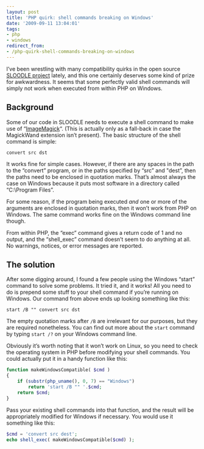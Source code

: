 ```yaml
---
layout: post
title: 'PHP quirk: shell commands breaking on Windows'
date: '2009-09-11 13:04:01'
tags:
- php
- windows
redirect_from:
- /php-quirk-shell-commands-breaking-on-windows
---
```


I’ve been wrestling with many compatibility quirks in the open source [SLOODLE project](http://www.sloodle.org) lately, and this one certainly deserves some kind of prize for awkwardness. It seems that some perfectly valid shell commands will simply not work when executed from within PHP on Windows.

## Background

Some of our code in SLOODLE needs to execute a shell command to make use of “[ImageMagick](http://www.imagemagick.org)“. (This is actually only as a fall-back in case the MagickWand extension isn’t present). The basic structure of the shell command is simple:

```
convert src dst
```

It works fine for simple cases. However, if there are any spaces in the path to the “convert” program, or in the paths specified by “src” and "dest”, then the paths need to be enclosed in quotation marks. That’s almost always the case on Windows because it puts most software in a directory called “C:\Program Files”.

For some reason, if the program being executed _and_ one or more of the arguments are enclosed in quotation marks, then it won’t work from PHP on Windows. The same command works fine on the Windows command line though.

From within PHP, the “exec” command gives a return code of 1 and no output, and the “shell\_exec” command doesn’t seem to do anything at all. No warnings, notices, or error messages are reported.

## The solution

After some digging around, I found a few people using the Windows “start” command to solve some problems. It tried it, and it works! All you need to do is prepend some stuff to your shell command if you’re running on Windows. Our command from above ends up looking something like this:

```
start /B "" convert src dst
```

The empty quotation marks after `/B` are irrelevant for our purposes, but they are required nonetheless. You can find out more about the `start` command by typing `start /?` on your Windows command line.

Obviously it’s worth noting that it won’t work on Linux, so you need to check the operating system in PHP before modifying your shell commands. You could actually put it in a handy function like this:

```php
function makeWindowsCompatible( $cmd )
{
    if (substr(php_uname(), 0, 7) == "Windows")
        return 'start /B "" '.$cmd;
    return $cmd;
}
```

Pass your existing shell commands into that function, and the result will be appropriately modified for Windows if necessary. You would use it something like this:

```php
$cmd = 'convert src dest';
echo shell_exec( makeWindowsCompatible($cmd) );
```
